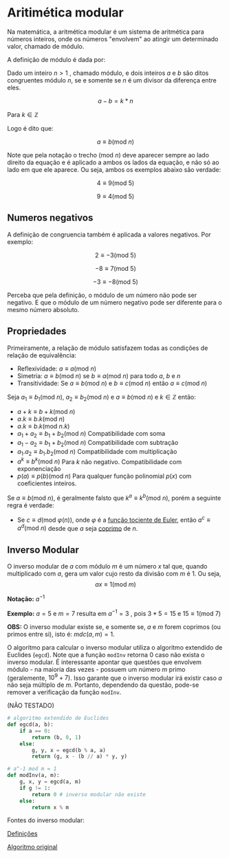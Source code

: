 # Aritimética modular


Na matemática, a aritmética modular é um sistema de aritmética para números inteiros, onde os números "envolvem" ao atingir um determinado valor, chamado de módulo.

A definição de módulo é dada por:

Dado um inteiro $n \gt 1$ , chamado módulo, e dois inteiros $a$ e $b$ são ditos congruentes módulo $n$, se e somente se $n$ é um divisor da diferença entre eles.

$$
    a - b = k*n
$$

Para $k \in \mathbb{Z}$

Logo é dito que:

$$
    a \equiv b (\mathrm{mod}\ n)
$$

Note que pela notação o trecho $(\mathrm{mod}\ n)$ deve aparecer sempre ao lado direito da equação e é aplicado a ambos os lados da equação, e não só ao lado em que ele aparece. Ou seja, ambos os exemplos abaixo são verdade:

$$
    4 \equiv 9 (\mathrm{mod}\ 5)
$$

$$
    9 \equiv 4 (\mathrm{mod}\ 5)
$$ 

## Numeros negativos

A definição de congruencia também é aplicada a valores negativos. Por exemplo:

$$
    2 \equiv -3 (\mathrm{mod}\ 5)
$$

$$
    -8 \equiv 7 (\mathrm{mod}\ 5)
$$

$$
    -3 \equiv -8 (\mathrm{mod}\ 5)
$$

Perceba que pela definição, o módulo de um número não pode ser negativo. E que o módulo de um número negativo pode ser diferente para o mesmo número absoluto.


## Propriedades

Primeiramente, a relação de módulo satisfazem todas as condições de relação de equivalência:
* Reflexividade: $a\equiv a(\mathrm{mod}\ n)$
* Simetria: $a\equiv b(\mathrm{mod}\ n)$ se $b\equiv a(\mathrm{mod}\ n)$ para todo $a$, $b$ e $n$
* Transitividade: Se $a\equiv b(\mathrm{mod}\ n)$ e $b\equiv c(\mathrm{mod}\ n)$ então $a\equiv c(\mathrm{mod}\ n)$


Seja $a_1 \equiv b_1 (\mathrm{mod}\ n)$, $a_2 \equiv b_2 (\mathrm{mod}\ n)$ e $a \equiv b (\mathrm{mod}\ n)$ e $k \in \mathbb{Z}$ então:

* $a+k\equiv b+k (\mathrm{mod}\ n)$ 
* $a.k\equiv b.k (\mathrm{mod}\ n)$ 
* $a.k\equiv b.k (\mathrm{mod}\ n.k)$
* $a_1+a_2\equiv b_1+b_2 (\mathrm{mod}\ n)$ Compatibilidade com soma
* $a_1-a_2\equiv b_1+b_2 (\mathrm{mod}\ n)$ Compatibilidade com subtração
* $a_1.a_2\equiv b_1.b_2 (\mathrm{mod}\ n)$ Compatibilidade com multiplicação 
* $a^k\equiv b^k (\mathrm{mod}\ n)$ Para $k$ não negativo. Compatibilidade com exponenciação
* $p(a)\equiv p(b) (\mathrm{mod}\ n)$ Para qualquer função polinomial $p(x)$ com coeficientes inteiros.

Se $a\equiv b (\mathrm{mod}\ n)$, é geralmente falsto que $k^a \equiv k^b (\mathrm{mod}\ n)$, porém a seguinte regra é verdade:

* Se $c\equiv d (\mathrm{mod}\ φ(n))$, onde $φ$ é a [função tociente de Euler](https://en.wikipedia.org/wiki/Euler%27s_totient_function), então $a^c \equiv a^d (\mathrm{mod}\ n)$ desde que $a$ seja [coprimo](https://en.wikipedia.org/wiki/Coprime_integers) de $n$.

## Inverso Modular

O inverso modular de $a$ com módulo $m$ é um número $x$ tal que, quando multiplicado com $a$, gera um valor cujo resto da divisão com $m$ é 1. Ou seja, $$ax \equiv1 (\mathrm{mod}\ m)$$

**Notação:** $a^{-1}$

**Exemplo:** $a = 5$ e $m = 7$ resulta em $a^{-1} = 3$ , pois $3 * 5 = 15$ e $15 \equiv1 (\mathrm{mod}\ 7)$

**OBS:** O inverso modular existe se, e somente se, $a$ e $m$ forem coprimos (ou primos entre si), isto é: $mdc(a, m) = 1$.

O algoritmo para calcular o inverso modular utiliza o algoritmo extendido de Euclides (`egcd`). Note que a função `modInv` retorna 0 caso não exista o inverso modular. É interessante apontar que questões que envolvem módulo - na maioria das vezes - possuem um número $m$ primo (geralemente, $10^9 + 7$). Isso garante que o inverso modular irá existir caso $a$ não seja múltiplo de $m$. Portanto, dependendo da questão, pode-se remover a verificação da função `modInv`.

(NÃO TESTADO)
```python
# algoritmo extendido de Euclides
def egcd(a, b):
    if a == 0:
        return (b, 0, 1)
    else:
        g, y, x = egcd(b % a, a)
        return (g, x - (b // a) * y, y)

# a^-1 mod m = 1
def modInv(a, m):
    g, x, y = egcd(a, m)
    if g != 1:
        return 0 # inverso modular não existe
    else:
        return x % m
```
Fontes do inverso modular:

[Definições](https://cp-algorithms.com/algebra/module-inverse.html#practice-problems)

[Algoritmo original](https://stackoverflow.com/questions/4798654/modular-multiplicative-inverse-function-in-python)


